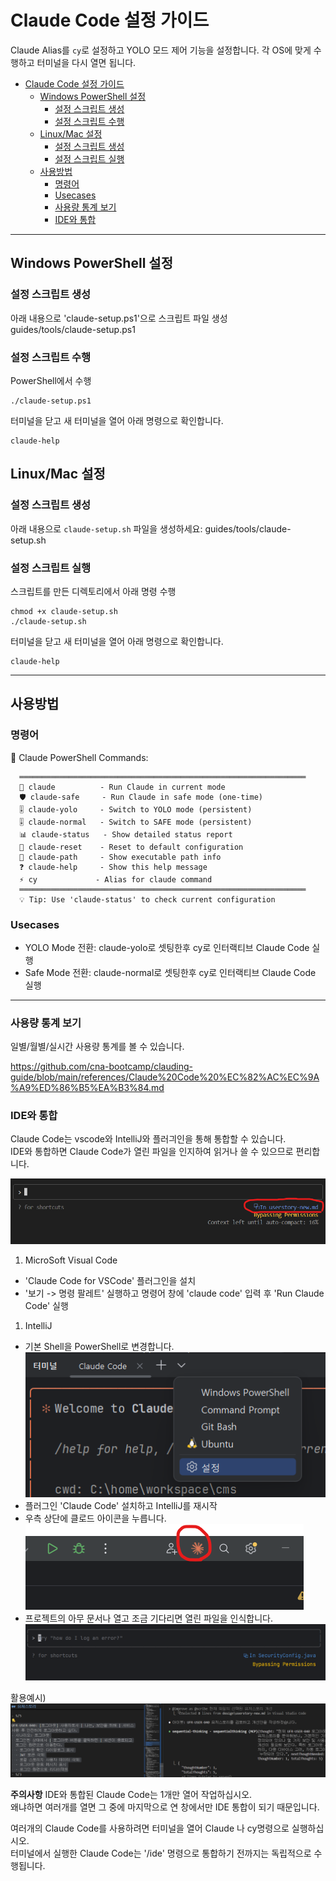 # Claude Code 설정 가이드

Claude Alias를 `cy`로 설정하고 YOLO 모드 제어 기능을 설정합니다. 각 OS에 맞게 수행하고 터미널을 다시 열면 됩니다.

- [Claude Code 설정 가이드](#claude-code-설정-가이드)
  - [Windows PowerShell 설정](#windows-powershell-설정)
    - [설정 스크립트 생성](#설정-스크립트-생성)
    - [설정 스크립트 수행](#설정-스크립트-수행)
  - [Linux/Mac 설정](#linuxmac-설정)
    - [설정 스크립트 생성](#설정-스크립트-생성-1)
    - [설정 스크립트 실행](#설정-스크립트-실행)
  - [사용방법](#사용방법)
    - [명령어](#명령어)
    - [Usecases](#usecases)
    - [사용량 통계 보기](#사용량-통계-보기)
    - [IDE와 통합](#ide와-통합)

---

## Windows PowerShell 설정

### 설정 스크립트 생성
아래 내용으로 'claude-setup.ps1'으로 스크립트 파일 생성  
guides/tools/claude-setup.ps1

### 설정 스크립트 수행
PowerShell에서 수행  
```
./claude-setup.ps1
```
터미널을 닫고 새 터미널을 열어 아래 명령으로 확인합니다. 
```
claude-help
```

## Linux/Mac 설정

### 설정 스크립트 생성

아래 내용으로 `claude-setup.sh` 파일을 생성하세요:
guides/tools/claude-setup.sh

### 설정 스크립트 실행 
스크립트를 만든 디렉토리에서 아래 명령 수행
```
chmod +x claude-setup.sh
./claude-setup.sh
```

터미널을 닫고 새 터미널을 열어 아래 명령으로 확인합니다. 
```
claude-help
```

---

## 사용방법
### 명령어 
🎯 Claude PowerShell Commands:
```
  ════════════════════════════════════════════════════════════════  
  🚀 claude          - Run Claude in current mode  
  🛡️ claude-safe     - Run Claude in safe mode (one-time)  
  🎚️ claude-yolo     - Switch to YOLO mode (persistent)  
  🎚️ claude-normal   - Switch to SAFE mode (persistent)  
  📊 claude-status   - Show detailed status report   
  🔄 claude-reset    - Reset to default configuration
  📁 claude-path     - Show executable path info
  ❓ claude-help     - Show this help message
  ⚡ cy             - Alias for claude command
  ════════════════════════════════════════════════════════════════
  💡 Tip: Use 'claude-status' to check current configuration
```

### Usecases 
- YOLO Mode 전환: claude-yolo로 셋팅한후 cy로 인터랙티브 Claude Code 실행 
- Safe Mode 전환: claude-normal로 셋팅한후 cy로 인터랙티브 Claude Code 실행 



---

### 사용량 통계 보기 
일별/월별/실시간 사용량 통계를 볼 수 있습니다.  

https://github.com/cna-bootcamp/clauding-guide/blob/main/references/Claude%20Code%20%EC%82%AC%EC%9A%A9%ED%86%B5%EA%B3%84.md


### IDE와 통합  
Claude Code는 vscode와 IntelliJ와 플러긔인을 통해 통합할 수 있습니다.  
IDE와 통합하면 Claude Code가 열린 파일을 인지하여 읽거나 쓸 수 있으므로 편리합니다.   

![](images/2025-07-27-00-44-11.png)  

1) MicroSoft Visual Code 
- 'Claude Code for VSCode' 플러그인을 설치 
- '보기 -> 명령 팔레트' 실행하고 명령어 창에 'claude code' 입력 후 'Run Claude Code' 실행  

1) IntelliJ 
- 기본 Shell을 PowerShell로 변경합니다.  
  ![](images/2025-07-27-01-15-02.png)  
- 플러그인 'Claude Code' 설치하고 IntelliJ를 재시작    
- 우측 상단에 클로드 아이콘을 누릅니다.    
  ![](images/2025-07-27-01-14-19.png)  
- 프로젝트의 아무 문서나 열고 조금 기다리면 열린 파일을 인식합니다.  
  ![](images/2025-07-27-01-16-07.png)  

활용예시)
![](images/2025-07-27-01-20-04.png)  

**주의사항** 
IDE와 통합된 Claude Code는 1개만 열어 작업하십시오.   
왜냐하면 여러개를 열면 그 중에 마지막으로 연 창에서만 IDE 통합이 되기 때문입니다.   

여러개의 Claude Code를 사용하려면 터미널을 열어 Claude 나 cy명령으로 실행하십시오.  
터미널에서 실행한 Claude Code는 '/ide' 명령으로 통합하기 전까지는 독립적으로 수행됩니다.  

